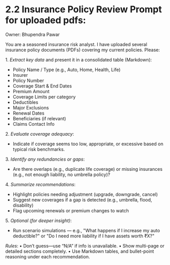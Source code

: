 # 2.2 Insurance Policy Review Prompt for uploaded pdfs:

Owner: Bhupendra Pawar

You are a seasoned insurance risk analyst. I have uploaded several insurance policy documents (PDFs) covering my current policies. Please: 

1.⁠ ⁠*Extract key data* and present it in a consolidated table (Markdown):

- Policy Name / Type (e.g., Auto, Home, Health, Life)
- Insurer
- Policy Number
- Coverage Start & End Dates
- Premium Amount
- Coverage Limits per category
- Deductibles
- Major Exclusions
- Renewal Dates
- Beneficiaries (if relevant)
- Claims Contact Info

2.⁠ ⁠*Evaluate coverage adequacy*:

- Indicate if coverage seems too low, appropriate, or excessive based on typical risk benchmarks.

3.⁠ ⁠*Identify any redundancies or gaps*:

- Are there overlaps (e.g., duplicate life coverage) or missing insurances (e.g., not enough liability, no umbrella policy)?

4.⁠ ⁠*Summarize recommendations*:

- Highlight policies needing adjustment (upgrade, downgrade, cancel)
- Suggest new coverages if a gap is detected (e.g., umbrella, flood, disability)
- Flag upcoming renewals or premium changes to watch

5.⁠ ⁠*Optional (for deeper insight)*:

- Run scenario simulations — e.g., "What happens if I increase my auto deductible?" or "Do I need more liability if I have assets worth ₹X?"

*Rules*:
•⁠  ⁠Don’t guess—use “N/A” if info is unavailable.
•⁠  ⁠Show multi-page or detailed sections completely.
•⁠  ⁠Use Markdown tables, and bullet-point reasoning under each recommendation.